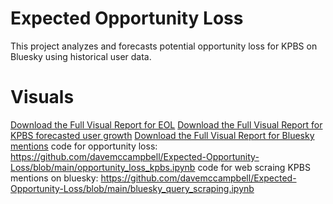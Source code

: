 # Expected Opportunity Loss
This project analyzes and forecasts potential opportunity loss for KPBS on Bluesky using historical user data.
# Visuals 
[Download the Full Visual Report for EOL](EOL_KPBS_Bluesky.pdf)
[Download the Full Visual Report for KPBS forecasted user growth](user_growth_KPBS_Bluesky.pdf)
[Download the Full Visual Report for Bluesky mentions](Bluesky_Mentions_KPBS.pdf)
code for opportunity loss: https://github.com/davemccampbell/Expected-Opportunity-Loss/blob/main/opportunity_loss_kpbs.ipynb
code for web scraing KPBS mentions on bluesky: https://github.com/davemccampbell/Expected-Opportunity-Loss/blob/main/bluesky_query_scraping.ipynb
